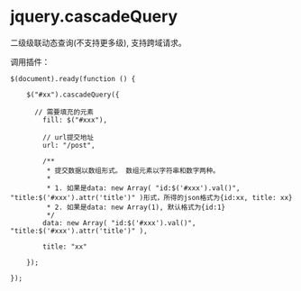 jquery.cascadeQuery
===================

二级级联动态查询(不支持更多级), 支持跨域请求。

调用插件：

	$(document).ready(function () {
	
		$("#xx").cascadeQuery({
		
		  // 需要填充的元素
			fill: $("#xxx"),
			
			// url提交地址
			url: "/post",
			
			/** 
			 * 提交数据以数组形式。 数组元素以字符串和数字两种。
			 *
			 * 1. 如果是data: new Array( "id:$('#xxx').val()", "title:$('#xxx').attr('title')" )形式，所得的json格式为{id:xx, title: xx}
			 * 2. 如果是data: new Array(1), 默认格式为{id:1}
			 */
			data: new Array( "id:$('#xxx').val()", "title:$('#xxx').attr('title')" ),
			
			title: "xx"
			
		});
		
	});
